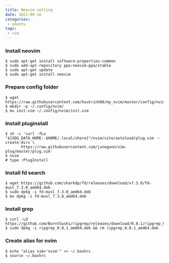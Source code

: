 ```yaml
---
title: Neovim setting
date: 2021-09-16
categories:
 - ubuntu
tags:
 - vim
---
```

### Install neovim
```shell
$ sudo apt-get install software-properties-common
$ sudo add-apt-repository ppa:neovim-ppa/stable
$ sudo apt-get update
$ sudo apt-get install neovim
```

### Prepare config folder
```shell
$ wget https://raw.githubusercontent.com/huutrinh68/my_nvim/master/config/nvim/init.vim
$ mkdir -p ~/.config/nvim/
$ mv init.vim ~/.config/nvim/init.vim
```

### Install pluginstall
```shell
$ sh -c 'curl -fLo "${XDG_DATA_HOME:-$HOME/.local/share}"/nvim/site/autoload/plug.vim --create-dirs \
       https://raw.githubusercontent.com/junegunn/vim-plug/master/plug.vim'
$ nvim
# type :PlugInstall
```

### Install fd search
```shell
$ wget https://github.com/sharkdp/fd/releases/download/v7.3.0/fd-musl_7.3.0_amd64.deb
$ sudo dpkg -i fd-musl_7.3.0_amd64.deb
$ mv dpkg -i fd-musl_7.3.0_amd64.deb
```

### Install grep
```shell
$ curl -LO https://github.com/BurntSushi/ripgrep/releases/download/0.8.1/ripgrep_0.8.1_amd64.deb
$ sudo dpkg -i ripgrep_0.8.1_amd64.deb && rm ripgrep_0.8.1_amd64.deb
```

### Create alias for nvim
```shell
$ echo "alias vim='nvim'" >> ~/.bashrc
$ source ~/.bashrc
```
